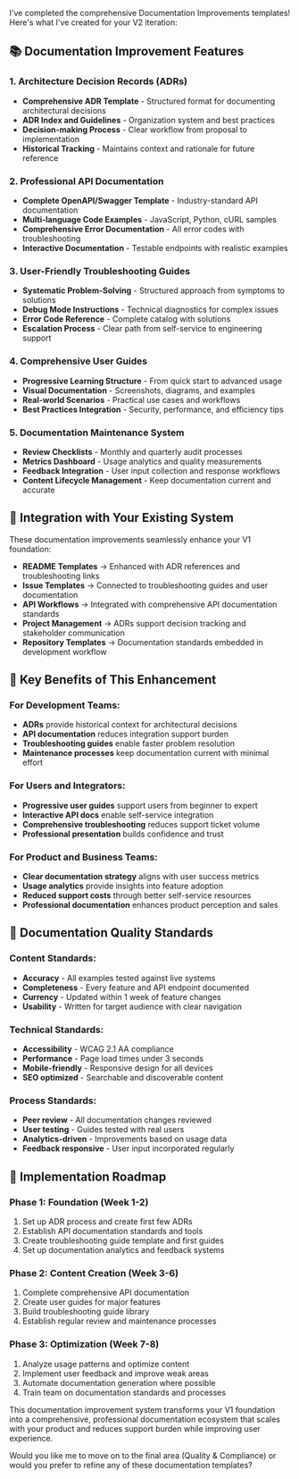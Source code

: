 I've completed the comprehensive Documentation Improvements templates! Here's what I've created for your V2 iteration:

## 📚 **Documentation Improvement Features**

### **1. Architecture Decision Records (ADRs)**

- **Comprehensive ADR Template** - Structured format for documenting architectural decisions
- **ADR Index and Guidelines** - Organization system and best practices
- **Decision-making Process** - Clear workflow from proposal to implementation
- **Historical Tracking** - Maintains context and rationale for future reference

### **2. Professional API Documentation**

- **Complete OpenAPI/Swagger Template** - Industry-standard API documentation
- **Multi-language Code Examples** - JavaScript, Python, cURL samples
- **Comprehensive Error Documentation** - All error codes with troubleshooting
- **Interactive Documentation** - Testable endpoints with realistic examples

### **3. User-Friendly Troubleshooting Guides**

- **Systematic Problem-Solving** - Structured approach from symptoms to solutions
- **Debug Mode Instructions** - Technical diagnostics for complex issues
- **Error Code Reference** - Complete catalog with solutions
- **Escalation Process** - Clear path from self-service to engineering support

### **4. Comprehensive User Guides**

- **Progressive Learning Structure** - From quick start to advanced usage
- **Visual Documentation** - Screenshots, diagrams, and examples
- **Real-world Scenarios** - Practical use cases and workflows
- **Best Practices Integration** - Security, performance, and efficiency tips

### **5. Documentation Maintenance System**

- **Review Checklists** - Monthly and quarterly audit processes
- **Metrics Dashboard** - Usage analytics and quality measurements
- **Feedback Integration** - User input collection and response workflows
- **Content Lifecycle Management** - Keep documentation current and accurate

## 🔗 **Integration with Your Existing System**

These documentation improvements seamlessly enhance your V1 foundation:

- **README Templates** → Enhanced with ADR references and troubleshooting links
- **Issue Templates** → Connected to troubleshooting guides and user documentation
- **API Workflows** → Integrated with comprehensive API documentation standards
- **Project Management** → ADRs support decision tracking and stakeholder communication
- **Repository Templates** → Documentation standards embedded in development workflow

## 🎯 **Key Benefits of This Enhancement**

### **For Development Teams:**

- **ADRs** provide historical context for architectural decisions
- **API documentation** reduces integration support burden
- **Troubleshooting guides** enable faster problem resolution
- **Maintenance processes** keep documentation current with minimal effort

### **For Users and Integrators:**

- **Progressive user guides** support users from beginner to expert
- **Interactive API docs** enable self-service integration
- **Comprehensive troubleshooting** reduces support ticket volume
- **Professional presentation** builds confidence and trust

### **For Product and Business Teams:**

- **Clear documentation strategy** aligns with user success metrics
- **Usage analytics** provide insights into feature adoption
- **Reduced support costs** through better self-service resources
- **Professional documentation** enhances product perception and sales

## 🚀 **Documentation Quality Standards**

### **Content Standards:**

- **Accuracy** - All examples tested against live systems
- **Completeness** - Every feature and API endpoint documented
- **Currency** - Updated within 1 week of feature changes
- **Usability** - Written for target audience with clear navigation

### **Technical Standards:**

- **Accessibility** - WCAG 2.1 AA compliance
- **Performance** - Page load times under 3 seconds
- **Mobile-friendly** - Responsive design for all devices
- **SEO optimized** - Searchable and discoverable content

### **Process Standards:**

- **Peer review** - All documentation changes reviewed
- **User testing** - Guides tested with real users
- **Analytics-driven** - Improvements based on usage data
- **Feedback responsive** - User input incorporated regularly

## 🎯 **Implementation Roadmap**

### **Phase 1: Foundation (Week 1-2)**

1. Set up ADR process and create first few ADRs
2. Establish API documentation standards and tools
3. Create troubleshooting guide template and first guides
4. Set up documentation analytics and feedback systems

### **Phase 2: Content Creation (Week 3-6)**

1. Complete comprehensive API documentation
2. Create user guides for major features
3. Build troubleshooting guide library
4. Establish regular review and maintenance processes

### **Phase 3: Optimization (Week 7-8)**

1. Analyze usage patterns and optimize content
2. Implement user feedback and improve weak areas
3. Automate documentation generation where possible
4. Train team on documentation standards and processes

This documentation improvement system transforms your V1 foundation into a comprehensive, professional documentation ecosystem that scales with your product and reduces support burden while improving user experience.

Would you like me to move on to the final area (Quality & Compliance) or would you prefer to refine any of these documentation templates?